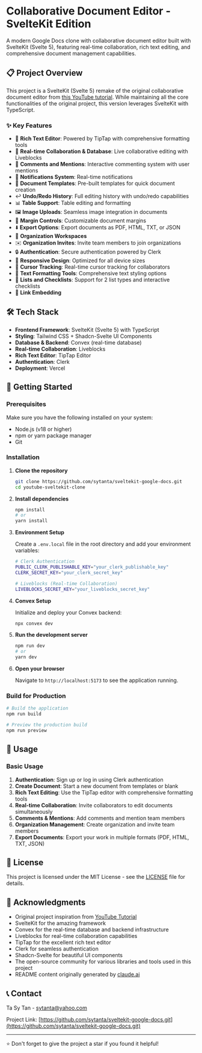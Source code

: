 # Collaborative Document Editor - SvelteKit Edition

A modern Google Docs clone with collaborative document editor built with SvelteKit (Svelte 5), featuring real-time collaboration, rich text editing, and comprehensive document management capabilities.

## 📋 Project Overview

This project is a SvelteKit (Svelte 5) remake of the original collaborative document editor from [this YouTube tutorial](https://www.youtube.com/watch?v=gq2bbDmSokU). While maintaining all the core functionalities of the original project, this version leverages SvelteKit with TypeScript.

### ✨ Key Features

- 📝 **Rich Text Editor**: Powered by TipTap with comprehensive formatting tools
- 🤝 **Real-time Collaboration & Database**: Live collaborative editing with Liveblocks
- 💭 **Comments and Mentions**: Interactive commenting system with user mentions
- 🔔 **Notifications System**: Real-time notifications
- 📑 **Document Templates**: Pre-built templates for quick document creation
- ↩️ **Undo/Redo History**: Full editing history with undo/redo capabilities
- 📊 **Table Support**: Table editing and formatting
- 🖼️ **Image Uploads**: Seamless image integration in documents
- 📏 **Margin Controls**: Customizable document margins
- ⬇️ **Export Options**: Export documents as PDF, HTML, TXT, or JSON
- 🏢 **Organization Workspaces**
- ✉️ **Organization Invites**: Invite team members to join organizations
- 🔒 **Authentication**: Secure authentication powered by Clerk
- 📱 **Responsive Design**: Optimized for all device sizes
- 🎯 **Cursor Tracking**: Real-time cursor tracking for collaborators
- 🎨 **Text Formatting Tools**: Comprehensive text styling options
- 📝 **Lists and Checklists**: Support for 2 list types and interactive checklists
- 🔗 **Link Embedding**

## 🛠️ Tech Stack

- **Frontend Framework**: SvelteKit (Svelte 5) with TypeScript
- **Styling**: Tailwind CSS + Shadcn-Svelte UI Components
- **Database & Backend**: Convex (real-time database)
- **Real-time Collaboration**: Liveblocks
- **Rich Text Editor**: TipTap Editor
- **Authentication**: Clerk
- **Deployment**: Vercel

## 🚀 Getting Started

### Prerequisites

Make sure you have the following installed on your system:

- Node.js (v18 or higher)
- npm or yarn package manager
- Git

### Installation

1. **Clone the repository**

   ```bash
   git clone https://github.com/sytanta/sveltekit-google-docs.git
   cd youtube-sveltekit-clone
   ```

2. **Install dependencies**

   ```bash
   npm install
   # or
   yarn install
   ```

3. **Environment Setup**

   Create a `.env.local` file in the root directory and add your environment variables:

   ```bash
   # Clerk Authentication
   PUBLIC_CLERK_PUBLISHABLE_KEY="your_clerk_publishable_key"
   CLERK_SECRET_KEY="your_clerk_secret_key"

   # Liveblocks (Real-time Collaboration)
   LIVEBLOCKS_SECRET_KEY="your_liveblocks_secret_key"
   ```

4. **Convex Setup**

   Initialize and deploy your Convex backend:

   ```bash
   npx convex dev
   ```

5. **Run the development server**

   ```bash
   npm run dev
   # or
   yarn dev
   ```

6. **Open your browser**

   Navigate to `http://localhost:5173` to see the application running.

### Build for Production

```bash
# Build the application
npm run build

# Preview the production build
npm run preview
```

## 🎯 Usage

### Basic Usage

1. **Authentication**: Sign up or log in using Clerk authentication
2. **Create Document**: Start a new document from templates or blank
3. **Rich Text Editing**: Use the TipTap editor with comprehensive formatting tools
4. **Real-time Collaboration**: Invite collaborators to edit documents simultaneously
5. **Comments & Mentions**: Add comments and mention team members
6. **Organization Management**: Create organization and invite team members
7. **Export Documents**: Export your work in multiple formats (PDF, HTML, TXT, JSON)

## 📄 License

This project is licensed under the MIT License - see the [LICENSE](LICENSE) file for details.

## 🙏 Acknowledgments

- Original project inspiration from [YouTube Tutorial](https://www.youtube.com/watch?v=gq2bbDmSokU)
- SvelteKit for the amazing framework
- Convex for the real-time database and backend infrastructure
- Liveblocks for real-time collaboration capabilities
- TipTap for the excellent rich text editor
- Clerk for seamless authentication
- Shadcn-Svelte for beautiful UI components
- The open-source community for various libraries and tools used in this project
- README content originally generated by [claude.ai](https://claude.ai)

## 📞 Contact

Ta Sy Tan - sytanta@yahoo.com

Project Link: [https://github.com/sytanta/sveltekit-google-docs.git](https://github.com/sytanta/sveltekit-google-docs.git)

---

⭐ Don't forget to give the project a star if you found it helpful!
